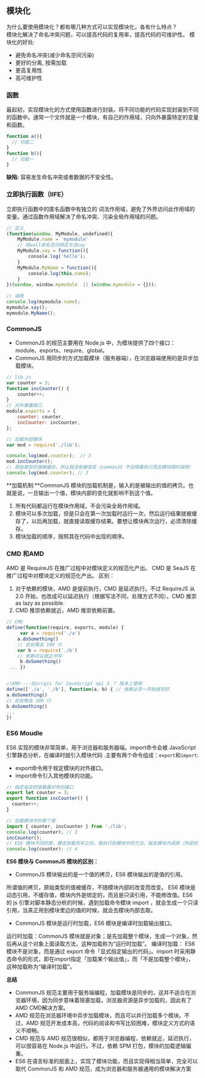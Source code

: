 <!--
 * @Author: your name
 * @Date: 2020-02-23 17:04:09
 * @LastEditTime: 2020-02-23 19:15:06
 * @LastEditors: Please set LastEditors
 * @Description: In User Settings Edit
 * @FilePath: /node/gitbook/diary/模块化.md
 -->
## 模块化
为什么要使用模块化？都有哪几种方式可以实现模块化，各有什么特点？   
模块化解决了命名冲突问题，可以提高代码的复用率，提高代码的可维护性。
模块化的好处:
* 避免命名冲突(减少命名空间污染)
* 更好的分离, 按需加载
* 更高复用性
* 高可维护性

### 函数
最起初，实现模块化的方式使用函数进行封装。将不同功能的代码实现封装到不同的函数中。通常一个文件就是一个模块，有自己的作用域，只向外暴露特定的变量和函数。

``` javascript 
function a(){
  // 功能二
}
function b(){
  // 功能一
}
```
**缺陷:** 容易发生命名冲突或者数据的不安全性。

### 立即执行函数（IIFE）

立即执行函数中的匿名函数中有独立的 词法作用域，避免了外界访问此作用域的变量。通过函数作用域解决了命名冲突、污染全局作用域的问题。
``` javascript 
// 定义
(function(window, MyModule, undefined){
    MyModule.name = 'mymodule'
    // 给wall命名空间绑定方法say
    MyModule.say = function(){
        console.log('hello');
    }
    MyModule.MyName = function(){
        console.log(this.name);
    }
})(window, window.mymodule  || (window.mymodule = {}));
 
// 调用
console.log(mymodule.name);
mymodule.say();
mymodule.MyName();
```

###  CommonJS
* CommonJS 的规范主要用在 Node.js 中，为模块提供了四个接口：module、exports、require、global。
* CommonJS 用同步的方式加载模块（服务器端），在浏览器端使用的是异步加载模块。

``` javascript 
// lib.js
var counter = 3;
function incCounter() {
    counter++;
}
// 对外暴露接口
module.exports = {
    counter: counter,
    incCounter: incCounter,
};
```

``` javascript 
// 加载外部模块
var mod = require('./lib');

console.log(mod.counter);  // 3
mod.incCounter();
// 原始类型的值被缓存，所以就没有被改变（commonJS 不会随着执行而去模块随时调用）
console.log(mod.counter); // 3
```
 **加载机制:**CommonJS 模块的加载机制是，输入的是被输出的值的拷贝。也就是说，一旦输出一个值，模块内部的变化就影响不到这个值。

1. 所有代码都运行在模块作用域，不会污染全局作用域。
2. 模块可以多次加载，但是只会在第一次加载时运行一次，然后运行结果就被缓存了，以后再加载，就直接读取缓存结果。要想让模块再次运行，必须清除缓存。
3. 模块加载的顺序，按照其在代码中出现的顺序。

### CMD 和AMD
AMD 是 RequireJS 在推广过程中对模块定义的规范化产出。
CMD 是 SeaJS 在推广过程中对模块定义的规范化产出。
区别：
1. 对于依赖的模块，AMD 是提前执行，CMD 是延迟执行。不过 RequireJS 从 2.0 开始，也改成可以延迟执行（根据写法不同，处理方式不同）。CMD 推崇 as lazy as possible.
2. CMD 推崇依赖就近，AMD 推崇依赖前置。

``` javascript 
// CMD
define(function(require, exports, module) {  
     var a = require('./a')   
    a.doSomething()  
    // 此处略去 100 行   
    var b = require('./b') 
    // 依赖可以就近书写  
     b.doSomething()  
 ... })


//AMD----在arcgis for JavaScript api 3.？ 版本上使用
define(['./a', './b'], function(a, b) { // 依赖必须一开始就写好
a.doSomething()
// 此处略去 100 行
b.doSomething()
...
})
```

### ES6 Moudle
ES6 实现的模块非常简单，用于浏览器和服务器端。import命令会被 JavaScript 引擎静态分析，在编译时就引入模块代码 .主要有两个命令组成：`export`和`import`:
* export命令用于规定模块的对外接口。
* import命令引入其他模块的功能。

``` javascript 
// 指定指定的值暴露对外的接口
export let counter = 3;
export function incCounter() {
  counter++;
}

// 加载模块中的某个值
import { counter, incCounter } from './lib';
console.log(counter); // 3
incCounter();
// ES6 模块不同的是，静态加载完毕之后，每执行到模块中的方法，就去模块内调用（外部的变量总是与模块进行绑定的），而且值不会被缓存。
console.log(counter); // 4
```

**ES6 模块与 CommonJS 模块的区别：**
 * CommonJS 模块输出的是一个值的拷贝，ES6 模块输出的是值的引用。

所谓值的拷贝，原始类型的值被缓存，不随模块内部的改变而改变。
ES6 模块是动态引用，不缓存值，模块内外是绑定的，而且是只读引用，不能修改值。ES6 的 js 引擎对脚本静态分析的时候，遇到加载命令模块 import ，就会生成一个只读引用，当真正用到模块里边的值的时候，就会去模块内部去取。

* CommonJS 模块是运行时加载，ES6 模块是编译时加载输出接口。

运行时加载：CommonJS 模块就是对象；是先加载整个模块，生成一个对象，然后再从这个对象上面读取方法，这种加载称为“运行时加载”。
编译时加载： ES6模块不是对象，而是通过 export 命令「显式指定输出的代码」。import 时采用静态命令的形式，即在import指定「加载某个输出值」，而「不是加载整个模块」，这种加载称为“编译时加载”。

**总结**

* CommonJS 规范主要用于服务端编程，加载模块是同步的，这并不适合在浏览器环境，因为同步意味着阻塞加载，浏览器资源是异步加载的，因此有了AMD CMD解决方案。
* AMD 规范在浏览器环境中异步加载模块，而且可以并行加载多个模块。不过，AMD 规范开发成本高，代码的阅读和书写比较困难，模块定义方式的语义不顺畅。
* CMD 规范与 AMD  规范很相似，都用于浏览器编程，依赖就近，延迟执行，可以很容易在 Node.js 中运行。不过，依赖 SPM 打包，模块的加载逻辑偏重。
* ES6 在语言标准的层面上，实现了模块功能，而且实现得相当简单，完全可以取代 CommonJS 和 AMD 规范，成为浏览器和服务器通用的模块解决方案






